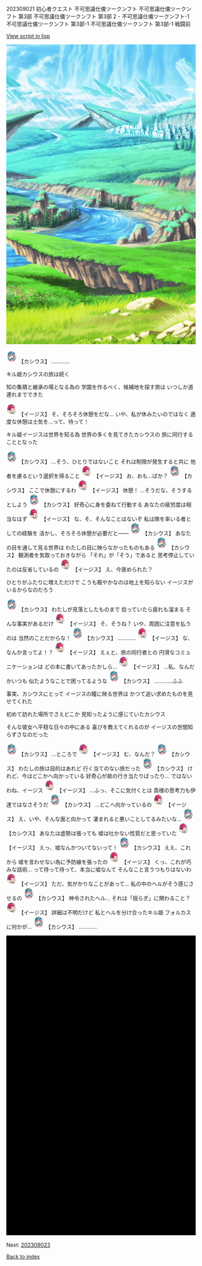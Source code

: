 202309021 初心者クエスト 不可思議仕儀ツークンフト 不可思議仕儀ツークンフト 第3部 不可思議仕儀ツークンフト 第3部 2 - 不可思議仕儀ツークンフト-1 不可思議仕儀ツークンフト 第3部-1 不可思議仕儀ツークンフト 第3部-1 戦闘前

[View script in lisp](../scripts/202309021.txt)

![plain.png](../images/backgrounds/plain.png)

<img src="../images/units/6303121.png" alt="6303121.png" height="34"/>
【カシウス】
…………

キル姫カシウスの旅は続く

知の集積と継承の場となる為の
学園を作るべく、候補地を探す旅は
いつしか道連れまでできた

<img src="../images/units/62000111.png" alt="62000111.png" height="34"/>
【イージス】
そ、そろそろ休憩をだな…
いや、私が休みたいのではなく
適度な休憩は士気を…って、待って！

キル姫イージスは世界を知る為
世界の多くを見てきたカシウスの
旅に同行することとなった

<img src="../images/units/6303121.png" alt="6303121.png" height="34"/>
【カシウス】
…そう、ひとりではないこと
それは制限が発生すると共に
他者を慮るという選択を得ること

<img src="../images/units/62000111.png" alt="62000111.png" height="34"/>
【イージス】
お、おも…ぱか？

<img src="../images/units/6303121.png" alt="6303121.png" height="34"/>
【カシウス】
ここで休憩にするわ

<img src="../images/units/62000111.png" alt="62000111.png" height="34"/>
【イージス】
休憩！
…そうだな、そうするとしよう

<img src="../images/units/6303121.png" alt="6303121.png" height="34"/>
【カシウス】
好奇心に身を委ねて行動する
あなたの疲労度は相当なはず

<img src="../images/units/62000111.png" alt="62000111.png" height="34"/>
【イージス】
な、そ、そんなことはないぞ
私は隊を率いる者としての経験を
活かし、そろそろ休憩が必要だと――

<img src="../images/units/6303121.png" alt="6303121.png" height="34"/>
【カシウス】
あなたの目を通して見る世界は
わたしの目に映らなかったものもある

<img src="../images/units/6303121.png" alt="6303121.png" height="34"/>
【カシウス】
観測者を気取っておきながら
「それ」が「そう」であると
思考停止していたのは反省しているの

<img src="../images/units/62000111.png" alt="62000111.png" height="34"/>
【イージス】
え、今褒められた？

ひとりがふたりに増えただけで
こうも賑やかなのは地上を知らない
イージスがいるからなのだろう

<img src="../images/units/6303121.png" alt="6303121.png" height="34"/>
【カシウス】
わたしが見落としたものまで
拾っていたら疲れも溜まる
そんな事実があるだけ

<img src="../images/units/62000111.png" alt="62000111.png" height="34"/>
【イージス】
そ、そうね？
いや、周囲に注意を払うのは
当然のことだからな！

<img src="../images/units/6303121.png" alt="6303121.png" height="34"/>
【カシウス】
…………

<img src="../images/units/62000111.png" alt="62000111.png" height="34"/>
【イージス】
な、なんか言ってよ！？

<img src="../images/units/62000111.png" alt="62000111.png" height="34"/>
【イージス】
えぇと、旅の同行者との
円滑なコミュニケーションは
どの本に書いてあったかしら…

<img src="../images/units/62000111.png" alt="62000111.png" height="34"/>
【イージス】
…私、なんだかいつも
似たようなことで困ってるような

<img src="../images/units/6303121.png" alt="6303121.png" height="34"/>
【カシウス】
…………ふふ

事実、カシウスにとって
イージスの瞳に映る世界は
かつて追い求めたものを見せてくれた

初めて訪れた場所でさえどこか
見知ったように感じていたカシウス

そんな彼女へ平穏な日々の中にある
喜びを教えてくれるのが
イージスの世間知らずさなのだった

<img src="../images/units/6303121.png" alt="6303121.png" height="34"/>
【カシウス】
…ところで

<img src="../images/units/62000111.png" alt="62000111.png" height="34"/>
【イージス】
む、なんだ？

<img src="../images/units/6303121.png" alt="6303121.png" height="34"/>
【カシウス】
わたしの旅は目的はあれど
行く当てのない旅だった

<img src="../images/units/6303121.png" alt="6303121.png" height="34"/>
【カシウス】
けれど、今はどこかへ向かっている
好奇心が故の行き当たりばったり…
ではないわね、イージス

<img src="../images/units/62000111.png" alt="62000111.png" height="34"/>
【イージス】
…ふっ、そこに気付くとは
貴様の思考力も伊達ではなさそうだ

<img src="../images/units/6303121.png" alt="6303121.png" height="34"/>
【カシウス】
…どこへ向かっているの

<img src="../images/units/62000111.png" alt="62000111.png" height="34"/>
【イージス】
え、いや、そんな面と向かって
凄まれると悪いことしてるみたいな…

<img src="../images/units/6303121.png" alt="6303121.png" height="34"/>
【カシウス】
あなたは虚勢は張っても
嘘は吐かない性質だと思っていた

<img src="../images/units/62000111.png" alt="62000111.png" height="34"/>
【イージス】
えっ、嘘なんかついてないって！

<img src="../images/units/6303121.png" alt="6303121.png" height="34"/>
【カシウス】
ええ、これから
嘘を言わせない為に予防線を張ったの

<img src="../images/units/62000111.png" alt="62000111.png" height="34"/>
【イージス】
くっ、これが巧みな話術…
って待って待って、本当に嘘なんて
そんなこと言うつもりはないわ

<img src="../images/units/62000111.png" alt="62000111.png" height="34"/>
【イージス】
ただ、気がかりなことがあって…
私の中のヘルがそう感じさせるの

<img src="../images/units/6303121.png" alt="6303121.png" height="34"/>
【カシウス】
神令されたヘル…
それは「揺らぎ」に関わること？

<img src="../images/units/62000111.png" alt="62000111.png" height="34"/>
【イージス】
詳細は不明だけど
私とヘルを分け合ったキル姫
フォルカスに何かが…

<img src="../images/units/6303121.png" alt="6303121.png" height="34"/>
【カシウス】
…………

![bg_black.png](../images/backgrounds/bg_black.png)


Next: [202309023](202309023.md)

[Back to index](index.md)
